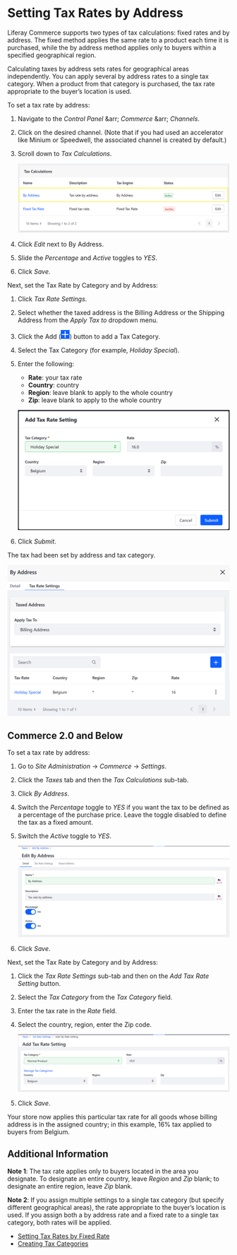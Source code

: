 # Setting Tax Rates by Address

Liferay Commerce supports two types of tax calculations: fixed rates and by address. The fixed method applies the same rate to a product each time it is purchased, while the by address method applies only to buyers within a specified geographical region.

Calculating taxes by address sets rates for geographical areas independently. You can apply several by address rates to a single tax category. When a product from that category is purchased, the tax rate appropriate to the buyer’s location is used.

To set a tax rate by address:

1. Navigate to the _Control Panel_ &arr; _Commerce_ &arr; _Channels_.
1. Click on the desired channel. (Note that if you had used an accelerator like Minium or Speedwell, the associated channel is created by default.)
1. Scroll down to _Tax Calculations_.

    ![Activate tax calculations by address](./setting-tax-rate-by-address/images/03.png)

1. Click _Edit_ next to By Address.
1. Slide the _Percentage_ and _Active_ toggles to _YES_.
1. Click _Save_.

Next, set the Tax Rate by Category and by Address:

1. Click _Tax Rate Settings_.
1. Select whether the taxed address is the Billing Address or the Shipping Address from the _Apply Tax to_ dropdown menu.
1. Click the Add (![Add icon](../../images/icon-add.png)) button to add a Tax Category.
1. Select the Tax Category (for example, _Holiday Special_).
1. Enter the following:

    * **Rate**: your tax rate
    * **Country**: country
    * **Region**: leave blank to apply to the whole country
    * **Zip**: leave blank to apply to the whole country

    ![Activate tax calculations by address](./setting-tax-rate-by-address/images/04.png)

1. Click _Submit_.

The tax had been set by address and tax category.

![Activate tax calculations by address](./setting-tax-rate-by-address/images/05.png)

## Commerce 2.0 and Below

To set a tax rate by address:

1. Go to _Site Administration_ → _Commerce_ → _Settings_.
1. Click the _Taxes_ tab and then the _Tax Calculations_ sub-tab.
1. Click _By Address_.
1. Switch the _Percentage_ toggle to _YES_ if you want the tax to be defined as a percentage of the purchase price. Leave the toggle disabled to define the tax as a fixed amount.
1. Switch the _Active_ toggle to _YES_.

    ![Enabling tax rates by address](./setting-tax-rate-by-address/images/01.png)

1. Click _Save_.

Next, set the Tax Rate by Category and by Address:

1. Click the _Tax Rate Settings_ sub-tab and then on the _Add Tax Rate Setting_ button.
1. Select the _Tax Category_ from the _Tax Category_ field.
1. Enter the tax rate in the _Rate_ field.
1. Select the country, region, enter the Zip code.

    ![Configuring tax rate settings](./setting-tax-rate-by-address/images/02.png)

1. Click _Save_.

Your store now applies this particular tax rate for all goods whose billing address is in the assigned country; in this example, 16% tax applied to buyers from Belgium.

## Additional Information

**Note 1**: The tax rate applies only to buyers located in the area you designate. To designate an entire country, leave _Region_ and _Zip_ blank; to designate an entire region, leave _Zip_ blank.

**Note 2**: If you assign multiple settings to a single tax category (but specify different geographical areas), the rate appropriate to the buyer’s location is used. If you assign both a by address rate and a fixed rate to a single tax category, both rates will be applied.

* [Setting Tax Rates by Fixed Rate](../configuring-taxes/setting-tax-rate-by-fixed-rate.md)
* [Creating Tax Categories](../configuring-taxes/creating-tax-categories.md)
